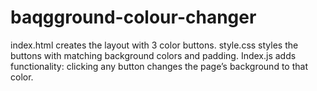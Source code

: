# baqgground-colour-changer
index.html creates the layout with 3 color buttons.  style.css styles the buttons with matching background colors and padding.  Index.js adds functionality: clicking any button changes the page’s background to that color.
